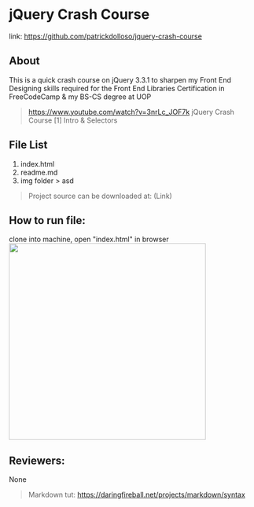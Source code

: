 # jQuery Crash Course
link: https://github.com/patrickdolloso/jquery-crash-course

## About 
This is a quick crash course on jQuery 3.3.1 to sharpen my Front End Designing skills required for the Front End Libraries Certification in FreeCodeCamp & my BS-CS degree at UOP

> https://www.youtube.com/watch?v=3nrLc_JOF7k
> jQuery Crash Course [1] Intro & Selectors

## File List
1. index.html
2. readme.md
3. img folder > asd

> Project source can be downloaded at:
> (Link)

## How to run file:
clone into machine, open "index.html" in browser
<br />
<img src="#" width="400px">

## Reviewers:
None

> Markdown tut:
> https://daringfireball.net/projects/markdown/syntax